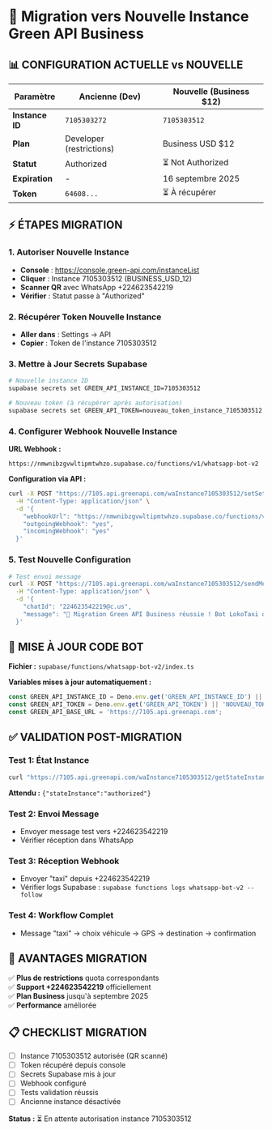 # 🔄 Migration vers Nouvelle Instance Green API Business

## 📊 CONFIGURATION ACTUELLE vs NOUVELLE

| Paramètre | Ancienne (Dev) | Nouvelle (Business $12) |
|-----------|----------------|-------------------------|
| **Instance ID** | `7105303272` | `7105303512` |
| **Plan** | Developer (restrictions) | Business USD $12 |
| **Statut** | Authorized | ⏳ Not Authorized |
| **Expiration** | - | 16 septembre 2025 |
| **Token** | `64608...` | ⏳ À récupérer |

## ⚡ ÉTAPES MIGRATION

### 1. Autoriser Nouvelle Instance
- **Console** : https://console.green-api.com/instanceList
- **Cliquer** : Instance 7105303512 (BUSINESS_USD_12)
- **Scanner QR** avec WhatsApp +224623542219
- **Vérifier** : Statut passe à "Authorized"

### 2. Récupérer Token Nouvelle Instance
- **Aller dans** : Settings → API
- **Copier** : Token de l'instance 7105303512

### 3. Mettre à Jour Secrets Supabase
```bash
# Nouvelle instance ID
supabase secrets set GREEN_API_INSTANCE_ID=7105303512

# Nouveau token (à récupérer après autorisation)
supabase secrets set GREEN_API_TOKEN=nouveau_token_instance_7105303512
```

### 4. Configurer Webhook Nouvelle Instance
**URL Webhook :**
```
https://nmwnibzgvwltipmtwhzo.supabase.co/functions/v1/whatsapp-bot-v2
```

**Configuration via API :**
```bash
curl -X POST "https://7105.api.greenapi.com/waInstance7105303512/setSettings/NOUVEAU_TOKEN" \
  -H "Content-Type: application/json" \
  -d '{
    "webhookUrl": "https://nmwnibzgvwltipmtwhzo.supabase.co/functions/v1/whatsapp-bot-v2",
    "outgoingWebhook": "yes",
    "incomingWebhook": "yes"
  }'
```

### 5. Test Nouvelle Configuration
```bash
# Test envoi message
curl -X POST "https://7105.api.greenapi.com/waInstance7105303512/sendMessage/NOUVEAU_TOKEN" \
  -H "Content-Type: application/json" \
  -d '{
    "chatId": "224623542219@c.us",
    "message": "🎉 Migration Green API Business réussie ! Bot LokoTaxi opérationnel."
  }'
```

## 🔧 MISE À JOUR CODE BOT

**Fichier :** `supabase/functions/whatsapp-bot-v2/index.ts`

**Variables mises à jour automatiquement :**
```typescript
const GREEN_API_INSTANCE_ID = Deno.env.get('GREEN_API_INSTANCE_ID') || '7105303512';
const GREEN_API_TOKEN = Deno.env.get('GREEN_API_TOKEN') || 'NOUVEAU_TOKEN';
const GREEN_API_BASE_URL = 'https://7105.api.greenapi.com';
```

## ✅ VALIDATION POST-MIGRATION

### Test 1: État Instance
```bash
curl "https://7105.api.greenapi.com/waInstance7105303512/getStateInstance/NOUVEAU_TOKEN"
```
**Attendu :** `{"stateInstance":"authorized"}`

### Test 2: Envoi Message
- Envoyer message test vers +224623542219
- Vérifier réception dans WhatsApp

### Test 3: Réception Webhook  
- Envoyer "taxi" depuis +224623542219
- Vérifier logs Supabase : `supabase functions logs whatsapp-bot-v2 --follow`

### Test 4: Workflow Complet
- Message "taxi" → choix véhicule → GPS → destination → confirmation

## 🎯 AVANTAGES MIGRATION

✅ **Plus de restrictions** quota correspondants  
✅ **Support +224623542219** officiellement  
✅ **Plan Business** jusqu'à septembre 2025  
✅ **Performance** améliorée  

## 📋 CHECKLIST MIGRATION

- [ ] Instance 7105303512 autorisée (QR scanné)
- [ ] Token récupéré depuis console
- [ ] Secrets Supabase mis à jour
- [ ] Webhook configuré
- [ ] Tests validation réussis
- [ ] Ancienne instance désactivée

**Status :** ⏳ En attente autorisation instance 7105303512